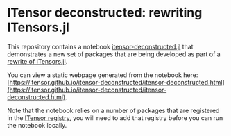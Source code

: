 # ITensor deconstructed: rewriting ITensors.jl

This repository contains a notebook [itensor-deconstructed.jl](https://github.com/ITensor/itensor-deconstructed/blob/main/itensor-deconstructed.jl) that demonstrates a new set of packages
that are being developed as part of a [rewrite of ITensors.jl](https://github.com/ITensor/ITensors.jl/pull/1611).

You can view a static webpage generated from the notebook here: [https://itensor.github.io/itensor-deconstructed/itensor-deconstructed.html](https://itensor.github.io/itensor-deconstructed/itensor-deconstructed.html).

Note that the notebook relies on a number of packages that are registered in the
[ITensor registry](https://github.com/ITensor/ITensorRegistry), you will need to add that
registry before you can run the notebook locally.
